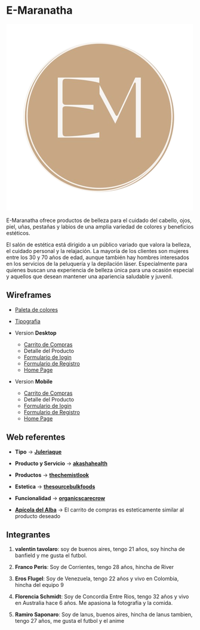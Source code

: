 # E-Maranatha

![Logo E-Maranatha](/public/img/maranatha_logo.png "Ir a la página web")

E-Maranatha ofrece productos de belleza para el cuidado del cabello, ojos, piel, uñas, pestañas y labios de una amplia variedad de colores y beneficios estéticos.

El salón de estética está dirigido a un público variado que valora la belleza, el cuidado personal y la relajación. La mayoría de los clientes son mujeres entre los 30 y 70 años de edad, aunque también hay hombres interesados en los servicios de la peluquería y la depilación láser. Especialmente para quienes buscan una experiencia de belleza única para una ocasión especial y aquellos que desean mantener una apariencia saludable y juvenil.

## Wireframes

- [Paleta de colores](https://coolors.co/palette/f7f6f4-e8e2d5-c9a885-b69c7f-737061 "Selected by Florencia Schdmit")
- [Tipografia](https://fonts.google.com/specimen/Karla?query=karla "Selected by Florencia Schmidt")

- Version **Desktop**

  - [Carrito de Compras](https://marvelapp.com/prototype/ef88333/screen/91551651 "by Eros Flugel")
  - Detalle del Producto
  - [Formulario de login](https://marvelapp.com/prototype/6b68jhh/screen/91563701 "by Valentin Tavolaro")
  - [Formulario de Registro](https://marvelapp.com/prototype/19b2idj4/screen/91582081 "by Ramiro Saponaro")
  - [Home Page](https://marvelapp.com/prototype/6b4c03a "by Florenncia Schmidt")

- Version **Mobile**

  - [Carrito de Compras](https://marvelapp.com/prototype/ef88333/screen/91574878 "by Eros Flugel")
  - Detalle del Producto
  - [Formulario de login](https://marvelapp.com/prototype/6b68jhh/screen/91564062 "by Valentin Tavolaro")
  - [Formulario de Registro](https://marvelapp.com/prototype/19b2idj4/screen/91582398 "by Ramiro Saponaro")
  - [Home Page]( https://marvelapp.com/prototype/6b4c03a "by Florenncia Schmidt")


## Web referentes

<!--
Opciones para agregar como tipo:

-Productos o Servicios
-Clientes o Público
-Estética
-Funcionalidades
-->

- **Tipo** -> [**Juleriaque**](https://www.juleriaque.com.ar/ "este es un link de prueba")
- **Producto y Servicio** -> [**akashahealth**](https://akashahealth.com.au "esta es una web referente de una web que ofrece terapias")
- **Productos** -> [**thechemistlook**]( https://thechemistlook.com.ar "E-commerce de productos de belleza")
- **Estetica** -> [**thesourcebulkfoods**](https://shop.thesourcebulkfoods.com.au "esta es una web que tiene me parece muy userfriendly, ademas tiene una buena gama de colores y tipografias que pueden ir bien con productos de belleza")
- **Funcionalidad** -> [**organicscarecrow**](https://organicscarecrow.com "Un E-commerce muy user friendly, sencillo y claro")

- [**Apícola del Alba**](https://apicoladelalba.cl/) -> El carrito de compras es esteticamente similar al producto deseado

## Integrantes

1. **valentin tavolaro**: soy de buenos aires, tengo 21 años, soy hincha de banfield y me gusta el futbol.

2. **Franco Peris**: Soy de Corrientes, tengo 28 años, hincha de River

3. **Eros Flugel**: Soy de Venezuela, tengo 22 años y vivo en Colombia, hincha del equipo 9

4. **Florencia Schmidt**: Soy de Concordia Entre Rios, tengo 32 años y vivo en Australia hace 6 años. Me apasiona la fotografia y la comida.

5. **Ramiro Saponaro**: Soy de lanus, buenos aires, hincha de lanus tambien, tengo 27 años, me gusta el futbol y el anime
